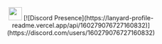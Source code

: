 <div align="center">
 <img src="https://raw.githubusercontent.com/barbecue/barbecue/master/media/wave.gif" height="30" weight="30">
[![Discord Presence](https://lanyard-profile-readme.vercel.app/api/160279076727160832)](https://discord.com/users/160279076727160832)
  
</div>
